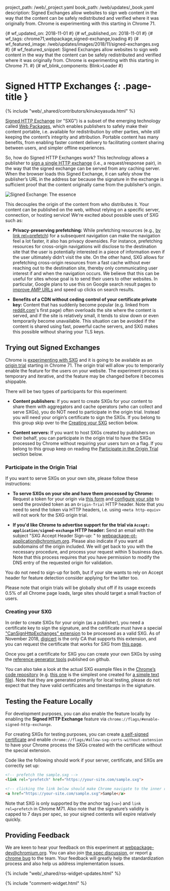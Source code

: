 project_path: /web/_project.yaml
book_path: /web/updates/_book.yaml
description: Signed Exchanges allow websites to sign web content in the way that the content can be safely redistributed and verified where it was originally from. Chrome is experimenting with this starting in Chrome 71.

{# wf_updated_on: 2018-11-01 #}
{# wf_published_on: 2018-11-01 #}
{# wf_tags: chrome71,webpackage,signed-exchange,loading #}
{# wf_featured_image: /web/updates/images/2018/11/signed-exchanges.svg #}
{# wf_featured_snippet: Signed Exchanges allow websites to sign web content in the way that the content can be safely redistributed and verified where it was originally from. Chrome is experimenting with this starting in Chrome 71. #}
{# wf_blink_components: Blink>Loader #}

# Signed HTTP Exchanges {: .page-title }

{% include "web/_shared/contributors/kinukoyasuda.html" %}

[Signed HTTP Exchange](https://wicg.github.io/webpackage/draft-yasskin-http-origin-signed-responses.html) (or "SXG") is a subset of the emerging technology called [Web Packages](https://github.com/WICG/webpackage), which enables publishers to safely make their content portable, i.e. available for redistribution by other parties, while still keeping the content’s integrity and attribution. Portable content has many benefits, from enabling faster content delivery to facilitating content sharing between users, and simpler offline experiences.

So, how do Signed HTTP Exchanges work?  This technology allows a publisher to [sign a single HTTP exchange](https://wicg.github.io/webpackage/draft-yasskin-http-origin-signed-responses.html#rfc.section.3) (i.e., a request/response pair), in the way that the signed exchange can be served from any caching server. When the browser loads this Signed Exchange, it can safely show the publisher’s URL in the address bar because the signature in the exchange is sufficient proof that the content originally came from the publisher’s origin.

<img src="/web/updates/images/2018/11/signed-exchanges.svg"
     alt="Signed Exchange: The essence">

This decouples the origin of the content from who distributes it. Your content can be published on the web, without relying on a specific server, connection, or hosting service!  We're excited about possible uses of SXG such as:

+ **Privacy-preserving prefetching:** While prefetching resources (e.g., [by link rel=prefetch](https://w3c.github.io/resource-hints/#dfn-prefetch)) for a subsequent navigation can make the navigation feel a lot faster, it also has privacy downsides.  For instance, prefetching resources for cross-origin navigations will disclose to the destination site that the user is potentially interested in a piece of information even if the user ultimately didn’t visit the site.  On the other hand, SXG allows for prefetching cross-origin resources from a fast cache without ever reaching out to the destination site, thereby only communicating user interest if and when the navigation occurs. We believe that this can be useful for sites whose goal is to send their users to other websites. In particular, Google plans to use this on Google search result pages to [improve AMP URLs](https://www.ampproject.org/latest/blog/a-first-look-at-using-web-packaging-to-improve-amp-urls/) and speed up clicks on search results.

+ **Benefits of a CDN without ceding control of your certificate private key:** Content that has suddenly become popular (e.g. linked from [reddit.com](https://www.reddit.com/)'s first page) often overloads the site where the content is served, and if the site is relatively small, it tends to slow down or even temporarily become unavailable. This situation can be avoided if the content is shared using fast, powerful cache servers, and SXG makes this possible without sharing your TLS keys.

## Trying out Signed Exchanges

Chrome is [experimenting with SXG](https://groups.google.com/a/chromium.org/d/msg/blink-dev/MKHe54W996c/1E51GLbvAQAJ) and it is going to be available as an [origin trial](https://github.com/GoogleChrome/OriginTrials/blob/gh-pages/developer-guide.md) starting in Chrome 71. The origin trial will allow you to temporarily enable the feature for the users on your website. The experiment process is temporary and iterative, and the feature may be changed before it becomes shippable.

There will be two types of participants for this experiment:

+ **Content publishers:** If you want to create SXGs for your content to share them with aggregators and cache operators (who can collect and serve SXGs), you do NOT need to participate in the origin trial.  Instead you will need your origin’s certificate to sign the SXGs. If you belong to this group skip over to the [Creating your SXG](#creating-your-sxg) section below.

+ **Content servers:** If you want to host SXGs created by publishers on their behalf, you can participate in the origin trial to have the SXGs processed by Chrome without requiring your users turn on a flag. If you belong to this group keep on reading the [Participate in the Origin Trial](#particiate-in-the-origin-trial) section below.

### Participate in the Origin Trial 

If you want to serve SXGs on your own site, please follow these instructions:

+ **To serve SXGs on your site and have them processed by Chrome:** Request a token for your origin via [this form](https://bit.ly/OriginTrialSignup) and [configure your site](https://github.com/GoogleChrome/OriginTrials/blob/gh-pages/developer-guide.md#how-do-i-enable-an-experimental-feature-on-my-origin) to send the provided token as an `Origin-Trial` HTTP header. Note that you need to send the token via HTTP headers, i.e. using `<meta http-equiv>` will not work for the SXG origin trial.

+ **If you'd like Chrome to advertise support for the trial via `Accept: application/signed-exchange` HTTP header:** Send an email with the subject "SXG Accept Header Sign-up: <your origin>" to webpackage-ot-application@chromium.org. Please also indicate if you want all subdomains of the origin included. We will get back to you with the necessary procedure, and process your request within 5 business days. Note that this process requires that you have permission to modify the DNS entry of the requested origin for validation.

You do not need to sign-up for both, but if your site wants to rely on Accept header for feature detection consider applying for the latter too.

Please note that origin trials will be globally shut off if its usage exceeds 0.5% of all Chrome page loads, large sites should target a small fraction of users.

### Creating your SXG

In order to create SXGs for your origin (as a publisher), you need a certificate key to sign the signature, and the certificate must have a special ["CanSignHttpExchanges" extension](https://wicg.github.io/webpackage/draft-yasskin-http-origin-signed-responses.html#cross-origin-cert-req) to be processed as a valid SXG.  As of November 2018, [digicert](https://www.digicert.com/) is the only CA that supports this extension, and you can request the certificate that works for SXG from [this page](https://www.digicert.com/account/ietf/http-signed-exchange.php).

Once you get a certificate for SXG you can create your own SXGs by using the [reference generator tools](https://github.com/WICG/webpackage/tree/master/go/signedexchange) published on github.

You can also take a look at the actual SXG example files in the [Chrome’s code repository](https://cs.chromium.org/chromium/src/content/test/data/sxg/) (e.g. [this one](https://cs.chromium.org/chromium/src/content/test/data/sxg/test.example.org_hello.txt.sxg) is the simplest one created for [a simple text file](https://cs.chromium.org/chromium/src/content/test/data/sxg/hello.txt)).  Note that they are generated primarily for local testing, please do not expect that they have valid certificates and timestamps in the signature.

## Testing the Feature Locally

For development purposes, you can also enable the feature locally by enabling the **Signed HTTP Exchange** feature via `chrome://flags/#enable-signed-http-exchange`.

For creating SXGs for testing purposes, you can create [a self-signed certificate](https://github.com/WICG/webpackage/tree/master/go/signedexchange#creating-our-first-signed-exchange) and enable `chrome://flags/#allow-sxg-certs-without-extension` to have your Chrome process the SXGs created with the certificate without the special extension.

Code like the following should work if your server, certificate, and SXGs are correctly set up:

```html
<!-- prefetch the sample.sxg -->
<link rel="prefetch" href="https://your-site.com/sample.sxg">

<!-- clicking the link below should make Chrome navigate to the inner response of sample.sxg (and the prefetched SXG is used) -->
<a href="https://your-site.com/sample.sxg">Sample</a>
```

Note that SXG is only supported by the anchor tag (`<a>`) and `link rel=prefetch` in Chrome M71. Also note that the signature’s validity is capped to 7 days per spec, so your signed contents will expire relatively quickly.

## Providing Feedback

We are keen to hear your feedback on this experiment at webpackage-dev@chromium.org. You can also join [the spec discussion](https://github.com/WICG/webpackage/issues), or report [a chrome bug](https://bugs.chromium.org/p/chromium/issues/entry?status=untriaged&components=Blink%3ELoader&labels=Type-Bug,Hotlist-SignedExchange) to the team.  Your feedback will greatly help the standardization process and also help us address implementation issues.

{% include "web/_shared/rss-widget-updates.html" %}

{% include "comment-widget.html" %}
